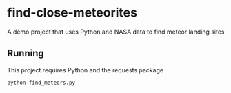 # find-close-meteorites
A demo project that uses Python and NASA data to find meteor landing sites

## Running

This project requires Python and the requests package

`python find_meteors.py`
